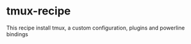 tmux-recipe
===========

This recipe install tmux, a custom configuration, plugins and
powerline bindings
